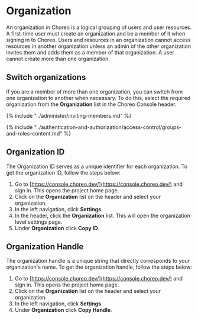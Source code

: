 ﻿# Organization

An organization in Choreo is a logical grouping of users and user resources. A first-time user must create an organization and be a member of it when signing in to Choreo. Users and resources in an organization cannot access resources in another organization unless an admin of the other organization invites them and adds them as a member of that organization. A user cannot create more than one organization.

## Switch organizations

If you are a member of more than one organization, you can switch from one organization to another when necessary. To do this, select the required organization from the **Organization** list in the Choreo Console header.

{% include "../administer/inviting-members.md" %}

{% include "../authentication-and-authorization/access-control/groups-and-roles-content.md" %}

## Organization ID

The Organization ID serves as a unique identifier for each organization. To get the organization ID, follow the steps below:

1. Go to [https://console.choreo.dev/](https://console.choreo.dev/) and sign in. This opens the project home page.
2. Click on the **Organization** list on the header and select your organization.
3. In the left navigation, click **Settings**.
4. In the header, click the **Organization** list. This will open the organization level settings page. 
5. Under **Organization** click **Copy ID**.

## Organization Handle

The organization handle is a unique string that directly corresponds to your organization's name. To get the organization handle, follow the steps below:

1. Go to [https://console.choreo.dev/](https://console.choreo.dev/) and sign in. This opens the project home page.
2. Click on the **Organization** list on the header and select your organization.
3. In the left navigation, click **Settings**.
4. Under **Organization** click **Copy Handle**.
